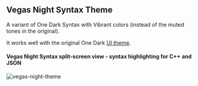 ## Vegas Night Syntax Theme

A variant of One Dark Syntax with Vibrant colors (instead of the muted tones in the original).

It works well with the original One Dark [UI theme](https://atom.io/themes/one-dark-ui).

#### Vegas Night Syntax split-screen view - syntax highlighting for C++ and JSON
![vegas-night-theme](https://cloud.githubusercontent.com/assets/1554603/23911226/6127c5cc-0899-11e7-9b23-3f8332b45bca.png)
